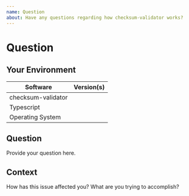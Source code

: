 ```yaml
---
name: Question
about: Have any questions regarding how checksum-validator works?
---
```


# Question

## Your Environment

| Software           | Version(s) |
| ------------------ | ---------- |
| checksum-validator |            |
| Typescript         |            |
| Operating System   |            |

## Question

Provide your question here.

## Context

How has this issue affected you? What are you trying to accomplish?
